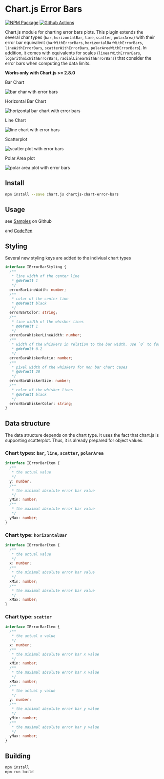 # Chart.js Error Bars
[![NPM Package][npm-image]][npm-url] [![Github Actions][github-actions-image]][github-actions-url]

Chart.js module for charting error bars plots. This plugin extends the several char types (`bar`, `horizontalBar`, `line`, `scatter`, `polarArea`)
with their error bar equivalent (`barWithErrorBars`, `horizontalBarWithErrorBars`, `lineWithErrorBars`, `scatterWithErrorBars`, `polarAreaWithErrorBars`). In addition, it comes with equivalents for scales (`linearWithErrorBars`, `logarithmicWithErrorBars`, `radialLinearWithErrorBars`) that consider the error bars when computing the data limits.

**Works only with Chart.js >= 2.8.0**

Bar Chart

![bar char with error bars](https://user-images.githubusercontent.com/4129778/65203797-1a9e3b00-da5a-11e9-9de7-9cbcf75dfeda.png)

Horizontal Bar Chart

![horizontal bar chart with error bars](https://user-images.githubusercontent.com/4129778/65203796-1a9e3b00-da5a-11e9-9c43-db503679178c.png)

Line Chart

![line chart with error bars](https://user-images.githubusercontent.com/4129778/65203795-1a05a480-da5a-11e9-98fa-05440371485f.png)

Scatterplot

![scatter plot with error bars](https://user-images.githubusercontent.com/4129778/65203792-1a05a480-da5a-11e9-9073-6e849d42af64.png)

Polar Area plot

![polar area plot with error bars](https://user-images.githubusercontent.com/4129778/65203794-1a05a480-da5a-11e9-9b17-316ecc6ae0d9.png)


## Install

```bash
npm install --save chart.js chartjs-chart-error-bars
```

## Usage
see [Samples](https://github.com/sgratzl/chartjs-chart-error-bars/tree/master/samples) on Github

and [CodePen]()


## Styling
Several new styling keys are added to the indiviual chart types

```typescript
interface IErrorBarStyling {
  /**
   * line width of the center line
   * @default 1
   */
  errorBarLineWidth: number;
  /**
   * color of the center line
   * @default black
   */
  errorBarColor: string;
  /**
   * line width of the whisker lines
   * @default 1
   */
  errorBarWhiskerLineWidth: number;
  /**
   * width of the whiskers in relation to the bar width, use `0` to force a fixed with, see below
   * @default 0.2
   */
  errorBarWhiskerRatio: number;
  /**
   * pixel width of the whiskers for non bar chart cases
   * @default 20
   */
  errorBarWhiskerSize: number;
  /**
   * color of the whisker lines
   * @default black
   */
  errorBarWhiskerColor: string;
}
```

## Data structure

The data structure depends on the chart type. It uses the fact that chart.js is supporting scatterplot. Thus, it is already prepared for object values.

### Chart types: `bar`, `line`, `scatter`, `polarArea`

```typescript
interface IErrorBarItem {
  /**
   * the actual value
   */
  y: number;
  /**
   * the minimal absolute error bar value
   */
  yMin: number;
  /**
   * the maximal absolute error bar value
   */
  yMax: number;
}
```

### Chart type: `horizontalBar`

```typescript
interface IErrorBarItem {
  /**
   * the actual value
   */
  x: number;
  /**
   * the minimal absolute error bar value
   */
  xMin: number;
  /**
   * the maximal absolute error bar value
   */
  xMax: number;
}
```

### Chart type: `scatter`

```typescript
interface IErrorBarItem {
  /**
   * the actual x value
   */
  x: number;
  /**
   * the minimal absolute error bar x value
   */
  xMin: number;
  /**
   * the maximal absolute error bar x value
   */
  xMax: number;
  /**
   * the actual y value
   */
  y: number;
  /**
   * the minimal absolute error bar y value
   */
  yMin: number;
  /**
   * the maximal absolute error bar y value
   */
  yMax: number;
}
```

## Building

```sh
npm install
npm run build
```

[npm-image]: https://badge.fury.io/js/chartjs-chart-error-bars.svg
[npm-url]: https://npmjs.org/package/chartjs-chart-error-bars
[github-actions-image]: https://github.com/sgratzl/chartjs-chart-error-bars/workflows/nodeci/badge.svg
[github-actions-url]: https://github.com/sgratzl/chartjs-chart-error-bars/actions
